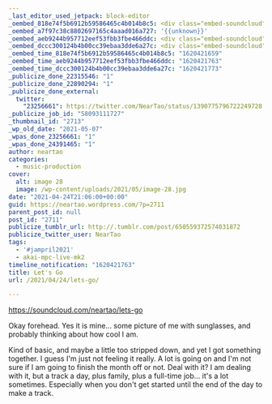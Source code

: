 ```yaml
---
_last_editor_used_jetpack: block-editor
_oembed_818e74f5b6912b59586465c4b014b8c5: <div class="embed-soundcloud"><iframe title="Lets Go by NearTao" width="750" height="400" scrolling="no" frameborder="no" src="https://w.soundcloud.com/player/?visual=true&url=https%3A%2F%2Fapi.soundcloud.com%2Ftracks%2F1036055518&show_artwork=true&maxwidth=750&maxheight=1000&dnt=1"></iframe></div>
_oembed_a7f97c38c8802697165c4aaad016a727: '{{unknown}}'
_oembed_aeb9244b957712eef53fbb3fbe466ddc: <div class="embed-soundcloud"><iframe title="Lets Go by NearTao" width="820" height="400" scrolling="no" frameborder="no" src="https://w.soundcloud.com/player/?visual=true&url=https%3A%2F%2Fapi.soundcloud.com%2Ftracks%2F1036055518&show_artwork=true&maxwidth=820&maxheight=1000&dnt=1"></iframe></div>
_oembed_dccc300124b4b00cc39ebaa3dde6a27c: <div class="embed-soundcloud"><iframe title="Lets Go by NearTao" width="500" height="400" scrolling="no" frameborder="no" src="https://w.soundcloud.com/player/?visual=true&url=https%3A%2F%2Fapi.soundcloud.com%2Ftracks%2F1036055518&show_artwork=true&maxwidth=500&maxheight=750&dnt=1"></iframe></div>
_oembed_time_818e74f5b6912b59586465c4b014b8c5: "1620421659"
_oembed_time_aeb9244b957712eef53fbb3fbe466ddc: "1620421763"
_oembed_time_dccc300124b4b00cc39ebaa3dde6a27c: "1620421773"
_publicize_done_22315546: "1"
_publicize_done_22890294: "1"
_publicize_done_external:
  twitter:
    "23256661": https://twitter.com/NearTao/status/1390775796722249728
_publicize_job_id: "58093111727"
_thumbnail_id: "2713"
_wp_old_date: "2021-05-07"
_wpas_done_23256661: "1"
_wpas_done_24391465: "1"
author: neartao
categories:
  - music-production
cover:
  alt: image 28
  image: /wp-content/uploads/2021/05/image-28.jpg
date: "2021-04-24T21:06:00+00:00"
guid: https://neartao.wordpress.com/?p=2711
parent_post_id: null
post_id: "2711"
publicize_tumblr_url: http://.tumblr.com/post/650559372574031872
publicize_twitter_user: NearTao
tags:
  - '#jampril2021'
  - akai-mpc-live-mk2
timeline_notification: "1620421763"
title: Let's Go
url: /2021/04/24/lets-go/

---
```

https://soundcloud.com/neartao/lets-go

Okay forehead. Yes it is mine... some picture of me with sunglasses, and probably thinking about how cool I am.

Kind of basic, and maybe a little too stripped down, and yet I got something together. I guess I'm just not feeling it really. A lot is going on and I'm not sure if I am going to finish the month off or not. Deal with it? I am dealing with it, but a track a day, plus family, plus a full-time job... it's a lot sometimes. Especially when you don't get started until the end of the day to make a track.
